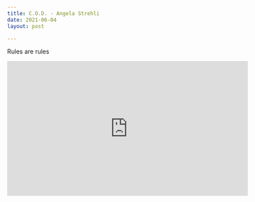 ```yaml
---
title: C.O.D. - Angela Strehli
date: 2021-06-04
layout: post

---
```

Rules are rules

<iframe width="560" height="315" src="https://www.youtube.com/embed/dGb7-kXtxwM" title="YouTube video player" frameborder="0" allow="accelerometer; autoplay; clipboard-write; encrypted-media; gyroscope; picture-in-picture" allowfullscreen></iframe>